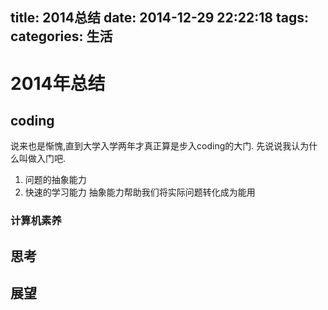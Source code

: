 title: 2014总结
date: 2014-12-29 22:22:18
tags: 
categories: 生活
---
# 2014年总结

<!--more-->

## coding
  说来也是惭愧,直到大学入学两年才真正算是步入coding的大门.
  先说说我认为什么叫做入门吧.
1. 问题的抽象能力
2. 快速的学习能力
  抽象能力帮助我们将实际问题转化成为能用
### 计算机素养

## 思考

## 展望
